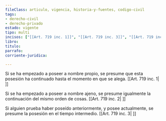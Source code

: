 ```yaml
---
fileClass: articulo, vigencia, historia-y-fuentes, codigo-civil
tags:
- derecho-civil
- derecho-privado
estado: vigente
tipo: multi
incisos: ["[[Art. 719 inc. 1]]", "[[Art. 719 inc. 3]]", "[[Art. 719 inc. 2]]"]
libro:
titulo:
parrafo:
corriente-juridica:

---
```

Si se ha empezado a poseer a nombre propio, se presume que esta posesión ha continuado hasta el momento en que se alega. [[Art. 719 inc. 1| ]]

Si se ha empezado a poseer a nombre ajeno, se presume igualmente la continuación del mismo orden de cosas. [[Art. 719 inc. 2| ]]

Si alguien prueba haber poseído anteriormente, y posee actualmente, se presume la posesión en el tiempo intermedio. [[Art. 719 inc. 3| ]]